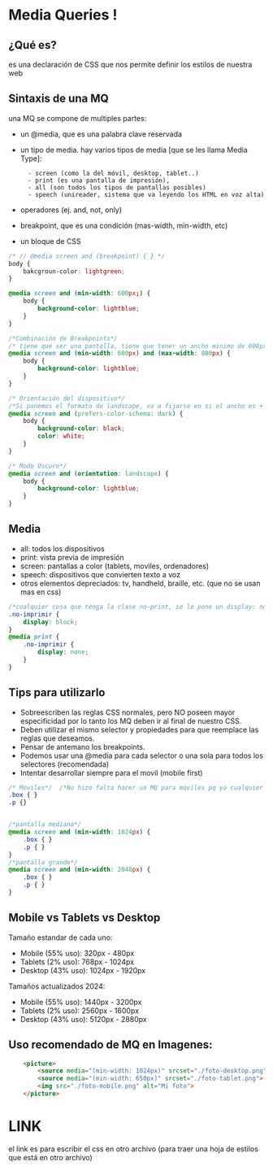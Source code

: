 
<!-- el mediaqueryn nos permite: dependiendo de una pregunta (ej. ¿cual es el ancho de la pantalla?), te va a mostrar un estilo u otro. -->

# Media Queries !

## ¿Qué es? 
es una declaración de CSS que nos permite definir los estilos de nuestra web

## Sintaxis de una MQ

una MQ se compone de multiples partes: 
- un @media, que es una palabra clave reservada 
- un tipo de media. hay varios tipos de media [que se les llama Media Type]: 

        - screen (como la del móvil, desktop, tablet..)
        - print (es una pantalla de impresión), 
        - all (son todos los tipos de pantallas posibles)
        - speech (unireader, sistema que va leyendo los HTML en voz alta)

- operadores (ej. and, not, only)
- breakpoint, que es una condición (mas-width, min-width, etc)
- un bloque de CSS        



```css
/* // @media screen and (breakpoint) { } */
body {
    bakcgroun-color: lightgreen; 
}

@media screen and (min-width: 600px;) {
    body {
        background-color: lightblue; 
    }
}
```


```css
/*Combinación de Breakpoints*/ 
/* tiene que ser una pantalla, tiene que tener un ancho minimo de 600px y un ancho máximo de 800px, entonces al probar esta regla se va a ver azul solo cuando esté entre 600 y 800. Cuando esté en menos de 600 se va a ver verde y cuando esté mas de 800 se va a ver verde, por eso se usa el operador "and" */
@media screen and (min-width: 600px) and (max-width: 800px) {
    body {
        background-color: lightblue; 
    }
}

/* Orientación del dispositivo*/   
/*Si ponemos el formato de landscape, va a fijarse en si el ancho es + que el ancho y existen (landscape y portrait)*/
@media screen and (prefers-color-schema: dark) {
    body {
        background-color: black;
        color: white; 
    }
}

/* Modo Oscuro*/
@media screen and (orientation: landscape) {
    body {
        background-color: lightblue; 
    }
}
```







 ## Media 
- all: todos los dispositivos
- print: vista previa de impresión
- screen: pantallas a color (tablets, moviles, ordenadores)
- speech: dispositivos que convierten texto a voz
- otros elementos depreciados: tv, handheld, braille, etc. (que no se usan mas en css)


```css
/*cualquier cosa que tenga la clase no-print, se le pone un display: none;Así cuando imprimamos si algo tiene la clase no-print, no se va a imprimir en esa pantalla*/
.no-imprimir {
    display: block; 
}
@media print {
    .no-imprimir {
        display: none;
    }
}
```






## Tips para utilizarlo

- Sobreescriben las reglas CSS normales, pero NO poseen mayor especificidad por lo tanto los MQ deben ir al final de nuestro CSS.
- Deben utilizar el mismo selector y propiedades para que reemplace las reglas que deseamos. 
- Pensar de antemano los breakpoints. 
- Podemos usar una @media para cada selector o una sola para todos los selectores (recomendada)
- Intentar desarrollar siempre para el movil (mobile first)




```css
/* Moviles*/  /*No hizo falta hacer un MQ para moviles pq ya cualquier cosa que sea menos de 1024 o que sobrepase los 2048 van a ser pantallas grandes*/
.box { }
.p {}


/*pantalla mediana*/     
@media screen and (min-width: 1024px) {
    .box { }
    .p { }
}
/*pantalla grande*/
@media screen and (min-width: 2048px) {
    .box { }
    .p { }
}
```


## Mobile vs Tablets vs Desktop
Tamaño estandar de cada uno:
- Mobile (55% uso): 320px - 480px
- Tablets (2% uso): 768px - 1024px
- Desktop (43% uso): 1024px - 1920px

Tamaños actualizados 2024: 
- Mobile (55% uso): 1440px - 3200px
- Tablets (2% uso): 2560px - 1600px
- Desktop (43% uso): 5120px - 2880px



## Uso recomendado de MQ en Imagenes: 

```HTML
    <picture>
        <source media="(min-width: 1024px)" srcset="./foto-desktop.png">
        <source media="(min-width: 650px)" srcset="./foto-tablet.png">
        <img src="./foto-mobile.png" alt="Mi foto">
    </picture>
```









# LINK
el link es para escribir el css en otro archivo (para traer una hoja de estilos que está en otro archivo)